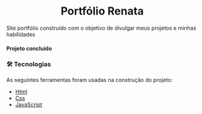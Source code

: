 # <h1 align="center">Portfólio Renata</h1>

<p>Site portfólio construído com o objetivo de divulgar meus projetos e minhas habilidades</p>

<h4>Projeto concluído</h4>

### 🛠 Tecnologias

As seguintes ferramentas foram usadas na construção do projeto:
- [Html](https://developer.mozilla.org/pt-BR/docs/Web/HTML)
- [Css](https://developer.mozilla.org/pt-BR/docs/Web/CSS)
- [JavaScript](https://developer.mozilla.org/pt-BR/docs/Web/JavaScript)
